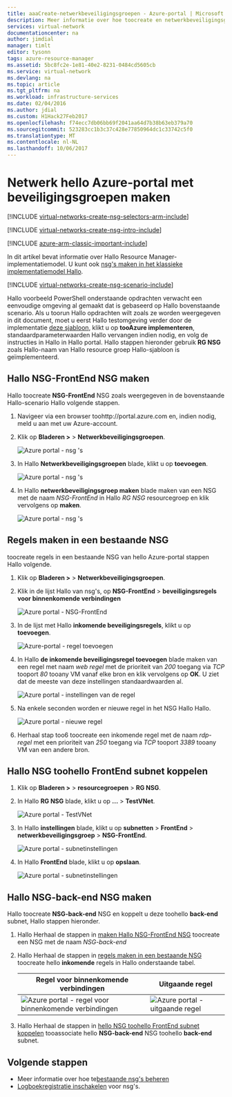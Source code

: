 ```yaml
---
title: aaaCreate-netwerkbeveiligingsgroepen - Azure-portal | Microsoft Docs
description: Meer informatie over hoe toocreate en netwerkbeveiligingsgroepen hello Azure-portal met implementeren.
services: virtual-network
documentationcenter: na
author: jimdial
manager: timlt
editor: tysonn
tags: azure-resource-manager
ms.assetid: 5bc8fc2e-1e81-40e2-8231-0484cd5605cb
ms.service: virtual-network
ms.devlang: na
ms.topic: article
ms.tgt_pltfrm: na
ms.workload: infrastructure-services
ms.date: 02/04/2016
ms.author: jdial
ms.custom: H1Hack27Feb2017
ms.openlocfilehash: f74ecc7db06bb69f2041aa64d7b38b63eb379a70
ms.sourcegitcommit: 523283cc1b3c37c428e77850964dc1c33742c5f0
ms.translationtype: MT
ms.contentlocale: nl-NL
ms.lasthandoff: 10/06/2017
---
```

# <a name="create-network-security-groups-using-hello-azure-portal"></a>Netwerk hello Azure-portal met beveiligingsgroepen maken

[!INCLUDE [virtual-networks-create-nsg-selectors-arm-include](../../includes/virtual-networks-create-nsg-selectors-arm-include.md)]

[!INCLUDE [virtual-networks-create-nsg-intro-include](../../includes/virtual-networks-create-nsg-intro-include.md)]

[!INCLUDE [azure-arm-classic-important-include](../../includes/azure-arm-classic-important-include.md)]

In dit artikel bevat informatie over Hallo Resource Manager-implementatiemodel. U kunt ook [nsg's maken in het klassieke implementatiemodel Hallo](virtual-networks-create-nsg-classic-ps.md).

[!INCLUDE [virtual-networks-create-nsg-scenario-include](../../includes/virtual-networks-create-nsg-scenario-include.md)]

Hallo voorbeeld PowerShell onderstaande opdrachten verwacht een eenvoudige omgeving al gemaakt dat is gebaseerd op Hallo bovenstaande scenario. Als u toorun Hallo opdrachten wilt zoals ze worden weergegeven in dit document, moet u eerst Hallo testomgeving verder door de implementatie [deze sjabloon](http://github.com/telmosampaio/azure-templates/tree/master/201-IaaS-WebFrontEnd-SQLBackEnd), klikt u op **tooAzure implementeren**, standaardparameterwaarden Hallo vervangen indien nodig, en volg de instructies in Hallo in Hallo portal. Hallo stappen hieronder gebruik **RG NSG** zoals Hallo-naam van Hallo resource groep Hallo-sjabloon is geïmplementeerd.

## <a name="create-hello-nsg-frontend-nsg"></a>Hallo NSG-FrontEnd NSG maken
Hallo toocreate **NSG-FrontEnd** NSG zoals weergegeven in de bovenstaande Hallo-scenario Hallo volgende stappen.

1. Navigeer via een browser toohttp://portal.azure.com en, indien nodig, meld u aan met uw Azure-account.
2. Klik op **Bladeren >** > **Netwerkbeveiligingsgroepen**.
   
    ![Azure portal - nsg 's](./media/virtual-networks-create-nsg-arm-pportal/figure11.png)
3. In Hallo **Netwerkbeveiligingsgroepen** blade, klikt u op **toevoegen**.
   
    ![Azure portal - nsg 's](./media/virtual-networks-create-nsg-arm-pportal/figure12.png)
4. In Hallo **netwerkbeveiligingsgroep maken** blade maken van een NSG met de naam *NSG-FrontEnd* in Hallo *RG NSG* resourcegroep en klik vervolgens op **maken**.
   
    ![Azure portal - nsg 's](./media/virtual-networks-create-nsg-arm-pportal/figure13.png)

## <a name="create-rules-in-an-existing-nsg"></a>Regels maken in een bestaande NSG
toocreate regels in een bestaande NSG van hello Azure-portal stappen Hallo volgende.

1. Klik op **Bladeren >** > **Netwerkbeveiligingsgroepen**.
2. Klik in de lijst Hallo van nsg's, op **NSG-FrontEnd** > **beveiligingsregels voor binnenkomende verbindingen**
   
    ![Azure portal - NSG-FrontEnd](./media/virtual-networks-create-nsg-arm-pportal/figure2.png)
3. In de lijst met Hallo **inkomende beveiligingsregels**, klikt u op **toevoegen**.
   
    ![Azure-portal - regel toevoegen](./media/virtual-networks-create-nsg-arm-pportal/figure3.png)
4. In Hallo **de inkomende beveiligingsregel toevoegen** blade maken van een regel met naam *web regel* met de prioriteit van *200* toegang via *TCP* tooport *80* tooany VM vanaf elke bron en klik vervolgens op **OK**. U ziet dat de meeste van deze instellingen standaardwaarden al.
   
    ![Azure portal - instellingen van de regel](./media/virtual-networks-create-nsg-arm-pportal/figure4.png)
5. Na enkele seconden worden er nieuwe regel in het NSG Hallo Hallo.
   
    ![Azure portal - nieuwe regel](./media/virtual-networks-create-nsg-arm-pportal/figure5.png)
6. Herhaal stap too6 toocreate een inkomende regel met de naam *rdp-regel* met een prioriteit van *250* toegang via *TCP* tooport *3389* tooany VM van een andere bron.

## <a name="associate-hello-nsg-toohello-frontend-subnet"></a>Hallo NSG toohello FrontEnd subnet koppelen
1. Klik op **Bladeren >** > **resourcegroepen** > **RG NSG**.
2. In Hallo **RG NSG** blade, klikt u op **...**   >  **TestVNet**.
   
    ![Azure portal - TestVNet](./media/virtual-networks-create-nsg-arm-pportal/figure14.png)
3. In Hallo **instellingen** blade, klikt u op **subnetten** > **FrontEnd** > **netwerkbeveiligingsgroep**  >  **NSG-FrontEnd**.
   
    ![Azure portal - subnetinstellingen](./media/virtual-networks-create-nsg-arm-pportal/figure15.png)
4. In Hallo **FrontEnd** blade, klikt u op **opslaan**.
   
    ![Azure portal - subnetinstellingen](./media/virtual-networks-create-nsg-arm-pportal/figure16.png)

## <a name="create-hello-nsg-backend-nsg"></a>Hallo NSG-back-end NSG maken
Hallo toocreate **NSG-back-end** NSG en koppelt u deze toohello **back-end** subnet, Hallo stappen hieronder.

1. Hallo Herhaal de stappen in [maken Hallo NSG-FrontEnd NSG](#Create-the-NSG-FrontEnd-NSG) toocreate een NSG met de naam *NSG-back-end*
2. Hallo Herhaal de stappen in [regels maken in een bestaande NSG](#Create-rules-in-an-existing-NSG) toocreate hello **inkomende** regels in Hallo onderstaande tabel.
   
   | Regel voor binnenkomende verbindingen | Uitgaande regel |
   | --- | --- |
   | ![Azure portal - regel voor binnenkomende verbindingen](./media/virtual-networks-create-nsg-arm-pportal/figure17.png) |![Azure portal - uitgaande regel](./media/virtual-networks-create-nsg-arm-pportal/figure18.png) |
3. Hallo Herhaal de stappen in [hello NSG toohello FrontEnd subnet koppelen](#Associate-the-NSG-to-the-FrontEnd-subnet) tooassociate hello **NSG-back-end** NSG toohello **back-end** subnet.

## <a name="next-steps"></a>Volgende stappen
* Meer informatie over hoe te[bestaande nsg's beheren](virtual-network-manage-nsg-arm-portal.md)
* [Logboekregistratie inschakelen](virtual-network-nsg-manage-log.md) voor nsg's.

